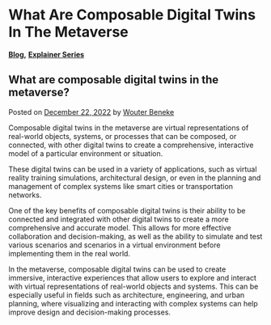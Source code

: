 # What Are Composable Digital Twins In The Metaverse

[**Blog**](https://xmpro.com/category/blog/)**,** [**Explainer Series**](https://xmpro.com/category/blog/explainer-series/)

## What are composable digital twins in the metaverse?

Posted on [December 22, 2022](https://xmpro.com/what-are-composable-digital-twins-in-the-metaverse/) by [Wouter Beneke](https://xmpro.com/author/wbeneke/)

Composable digital twins in the metaverse are virtual representations of real-world objects, systems, or processes that can be composed, or connected, with other digital twins to create a comprehensive, interactive model of a particular environment or situation.

These digital twins can be used in a variety of applications, such as virtual reality training simulations, architectural design, or even in the planning and management of complex systems like smart cities or transportation networks.

One of the key benefits of composable digital twins is their ability to be connected and integrated with other digital twins to create a more comprehensive and accurate model. This allows for more effective collaboration and decision-making, as well as the ability to simulate and test various scenarios and scenarios in a virtual environment before implementing them in the real world.

In the metaverse, composable digital twins can be used to create immersive, interactive experiences that allow users to explore and interact with virtual representations of real-world objects and systems. This can be especially useful in fields such as architecture, engineering, and urban planning, where visualizing and interacting with complex systems can help improve design and decision-making processes.

